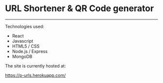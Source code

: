 <h1>URL Shortener & QR Code generator </h1>
<hr>

Technologies used:

- React
- Javascript
- HTML5 / CSS
- Node.js / Express
- MongoDB

The site is currently hosted at:

https://p-urls.herokuapp.com/
